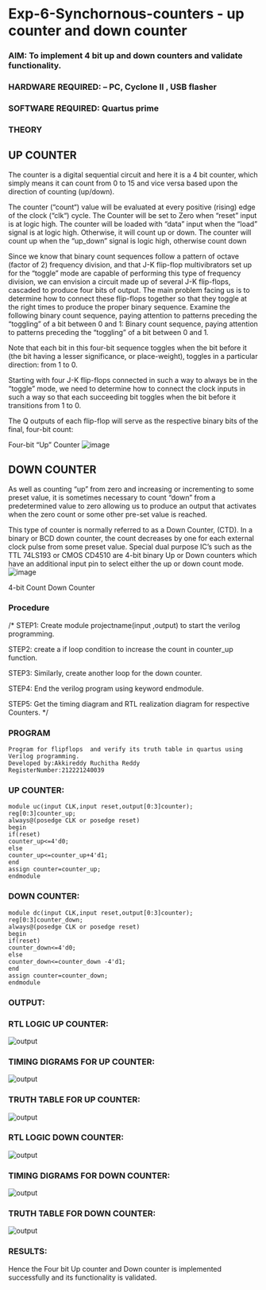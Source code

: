 # Exp-6-Synchornous-counters - up counter and down counter 
### AIM: To implement 4 bit up and down counters and validate  functionality.
### HARDWARE REQUIRED:  – PC, Cyclone II , USB flasher
### SOFTWARE REQUIRED:   Quartus prime
### THEORY 

## UP COUNTER 
The counter is a digital sequential circuit and here it is a 4 bit counter, which simply means it can count from 0 to 15 and vice versa based upon the direction of counting (up/down). 

The counter (“count“) value will be evaluated at every positive (rising) edge of the clock (“clk“) cycle.
The Counter will be set to Zero when “reset” input is at logic high.
The counter will be loaded with “data” input when the “load” signal is at logic high. Otherwise, it will count up or down.
The counter will count up when the “up_down” signal is logic high, otherwise count down

Since we know that binary count sequences follow a pattern of octave (factor of 2) frequency division, and that J-K flip-flop multivibrators set up for the “toggle” mode are capable of performing this type of frequency division, we can envision a circuit made up of several J-K flip-flops, cascaded to produce four bits of output.
The main problem facing us is to determine how to connect these flip-flops together so that they toggle at the right times to produce the proper binary sequence.
Examine the following binary count sequence, paying attention to patterns preceding the “toggling” of a bit between 0 and 1:
Binary count sequence, paying attention to patterns preceding the “toggling” of a bit between 0 and 1.

Note that each bit in this four-bit sequence toggles when the bit before it (the bit having a lesser significance, or place-weight), toggles in a particular direction: from 1 to 0.



 
 

Starting with four J-K flip-flops connected in such a way to always be in the “toggle” mode, we need to determine how to connect the clock inputs in such a way so that each succeeding bit toggles when the bit before it transitions from 1 to 0.

The Q outputs of each flip-flop will serve as the respective binary bits of the final, four-bit count:

 
 

Four-bit “Up” Counter
![image](https://user-images.githubusercontent.com/36288975/169644758-b2f4339d-9532-40c5-af40-8f4f8c942e2c.png)



## DOWN COUNTER 

As well as counting “up” from zero and increasing or incrementing to some preset value, it is sometimes necessary to count “down” from a predetermined value to zero allowing us to produce an output that activates when the zero count or some other pre-set value is reached.

This type of counter is normally referred to as a Down Counter, (CTD). In a binary or BCD down counter, the count decreases by one for each external clock pulse from some preset value. Special dual purpose IC’s such as the TTL 74LS193 or CMOS CD4510 are 4-bit binary Up or Down counters which have an additional input pin to select either the up or down count mode.
![image](https://user-images.githubusercontent.com/36288975/169644844-1a14e123-7228-4ed8-81a9-eb937dff4ac8.png)


4-bit Count Down Counter
### Procedure
/* STEP1:
Create module projectname(input ,output) to start the verilog programming.

STEP2:
create a if loop condition to increase the count in counter_up function.

STEP3:
Similarly, create another loop for the down counter.

STEP4:
End the verilog program using keyword endmodule.

STEP5:
Get the timing diagram and RTL realization diagram for respective Counters. */



### PROGRAM 
```
Program for flipflops  and verify its truth table in quartus using Verilog programming.
Developed by:Akkireddy Ruchitha Reddy 
RegisterNumber:212221240039  
```

### UP COUNTER:
```
module uc(input CLK,input reset,output[0:3]counter);
reg[0:3]counter_up;
always@(posedge CLK or posedge reset)
begin 
if(reset)
counter_up<=4'd0;
else
counter_up<=counter_up+4'd1;
end
assign counter=counter_up;
endmodule
```
### DOWN COUNTER:
```
module dc(input CLK,input reset,output[0:3]counter);
reg[0:3]counter_down;
always@(posedge CLK or posedge reset)
begin 
if(reset)
counter_down<=4'd0;
else
counter_down<=counter_down -4'd1;
end
assign counter=counter_down;
endmodule
```
### OUTPUT:
### RTL LOGIC UP COUNTER:  
![output](https://github.com/RuchithaReddy28/Exp-7-Synchornous-counters-/blob/main/op%20uc.png?raw=true)

### TIMING DIGRAMS FOR UP COUNTER: 
![output](https://github.com/RuchithaReddy28/Exp-7-Synchornous-counters-/blob/main/uc%20timimg.png?raw=true)

### TRUTH TABLE FOR UP COUNTER:
![output](up.jpg)

### RTL LOGIC DOWN COUNTER:
![output](https://github.com/RuchithaReddy28/Exp-7-Synchornous-counters-/blob/main/op%20dc.png?raw=true)

### TIMING DIGRAMS FOR DOWN COUNTER:
![output](https://github.com/RuchithaReddy28/Exp-7-Synchornous-counters-/blob/main/timing%20dc.png?raw=true)

### TRUTH TABLE FOR DOWN COUNTER:
![output](down.jpg)

### RESULTS:
Hence the Four bit Up counter and Down counter is implemented successfully and its functionality is validated.
